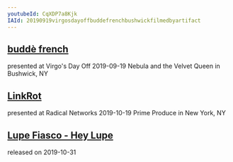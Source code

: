 ```yaml
---
youtubeId: CqXDP7a8Kjk
IAId: 20190919virgosdayoffbuddefrenchbushwickfilmedbyartifact
---
```


## <a href="https://archive.org/details/20190919virgosdayoffbuddefrenchbushwickfilmedbyartifact">buddè french</a>

presented at Virgo's Day Off
2019-09-19
Nebula and the Velvet Queen in Bushwick, NY 


## <a href="https://archive.org/details/20191019_linkrot">LinkRot</a>

presented at Radical Networks
2019-10-19
Prime Produce in New York, NY


## <a href="https://youtu.be/CqXDP7a8Kjk?t=67">Lupe Fiasco - Hey Lupe</a>

released on 2019-10-31
